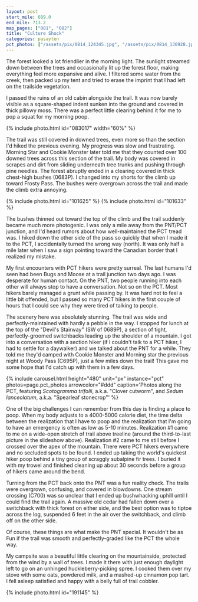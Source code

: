 ```yaml
---
layout: post
start_mile: 689.0
end_mile: 713.2
map_pages: ["081", "082"]
title: "Culture Shock"
categories: pasayten
pct_photos: ["/assets/pix/0814_124345.jpg", "/assets/pix/0814_130928.jpg", "/assets/pix/0814_131256.jpg", "/assets/pix/0814_135155.jpg", "/assets/pix/0814_140006.jpg", "/assets/pix/0814_140233.jpg", "/assets/pix/0814_142744.jpg", "/assets/pix/0814_150836.jpg", "/assets/pix/0814_191145.jpg"]
---
```


The forest looked a lot friendlier in the morning light. The sunlight streamed
down between the trees and occasionally lit up the forest floor, making
everything feel more expansive and alive. I filtered some water from the creek,
then packed up my tent and tried to erase the imprint that I had left on the
trailside vegetation.

I passed the ruins of an old cabin alongside the trail. It was now barely
visible as a square-shaped indent sunken into the ground and covered in thick
pillowy moss. There was a perfect little clearing behind it for me to pop a
squat for my morning poop.

{% include photo.html id="083017" width="60%" %}

The trail was still covered in downed trees, even more so than the section I'd
hiked the previous evening. My progress was slow and frustrating. Morning Star
and Cookie Monster later told me that they counted over 100 downed trees across
this section of the trail. My body was covered in scrapes and dirt from sliding
underneath tree trunks and pushing through pine needles. The forest abruptly
ended in a clearing covered in thick chest-high bushes (0683P). I changed into
my shorts for the climb up toward Frosty Pass. The bushes were overgrown across
the trail and made the climb extra annoying.

{% include photo.html id="101625" %}
{% include photo.html id="101633" %}

The bushes thinned out toward the top of the climb and the trail suddenly became
much more photogenic. I was only a mile away from the PNT/PCT junction, and I'd
heard rumors about how well-maintained the PCT tread was. I hiked down the other
side of the pass so quickly that when I made it to the PCT, I accidentally
turned the wrong way (north). It was only half a mile later when I saw a sign
pointing toward the Canadian border that I realized my mistake.

My first encounters with PCT hikers were pretty surreal. The last humans I'd
seen had been Bugs and Moose at a trail junction two days ago. I was desperate
for human contact. On the PNT, two people running into each other will always
stop to have a conversation. Not so on the PCT. Most hikers barely managed a
grunt while passing by. It was hard not to feel a little bit offended, but I
passed so many PCT hikers in the first couple of hours that I could see why they
were tired of talking to people.

The scenery here was absolutely stunning. The trail was wide and
perfectly-maintained with hardly a pebble in the way. I stopped for lunch at the
top of the "Devil's Stairway" (SW of 0689P), a section of tight,
perfectly-groomed switchbacks leading up the shoulder of a mountain. I got into
a conversation with a section hiker (if I couldn't talk to a PCT hiker, I had to
settle for a daywalker) and we talked about the PNT for a while. They told me
they'd camped with Cookie Monster and Morning star the previous night at Woody
Pass (C695P), just a few miles down the trail! This gave me some hope that I'd
catch up with them in a few days.

{% include carousel.html height="480" unit="px" instance="pct" photos=page.pct_photos arrowcolor="#ddd" caption='Photos along the PCT, featuring <i>Scotogramma trifolii</i>, a.k.a. "Clover cutworm", and <i>Sedum lanceolatum</i>, a.k.a. "Spearleaf stonecrop"' %}

One of the big challenges I can remember from this day is finding a place to
poop. When my body adjusts to a 4000-5000 calorie diet, the time delta between
the realization that I have to poop and the realization that I'm going to have
an emergency is often as low as 5-10 minutes. Realization #1 came to me on a
wide-open stretch of trail above treeline (around the third-to-last picture in
the slideshow above). Realization #2 came to me still before I crossed over the
apex of the mountain. There were PCT hikers everywhere and no secluded spots to
be found. I ended up taking the world's quickest hiker poop behind a tiny group
of scraggly subalpine fir trees. I buried it with my trowel and finished cleaning
up about 30 seconds before a group of hikers came around the bend.

Turning from the PCT back onto the PNT was a fun reality check. The trails were
overgrown, confusing, and covered in blowdowns. One stream crossing (C700) was
so unclear that I ended up bushwhacking uphill until I could find the trail
again. A massive old cedar had fallen down over a switchback with thick forest
on either side, and the best option was to tiptoe across the log, suspended 6
feet in the air over the switchback, and climb off on the other side.

Of course, these things are what make the PNT special. It wouldn't be as Fun if
the trail was smooth and perfectly-graded like the PCT the whole way.

My campsite was a beautiful little clearing on the mountainside, protected from
the wind by a wall of trees. I made it there with just enough daylight left to
go on an unhinged huckleberry-picking spree. I cooked them over my stove with
some oats, powdered milk, and a mashed-up cinnamon pop tart. I fell asleep
satisfied and happy with a belly full of trail cobbler.

{% include photo.html id="191145" %}
